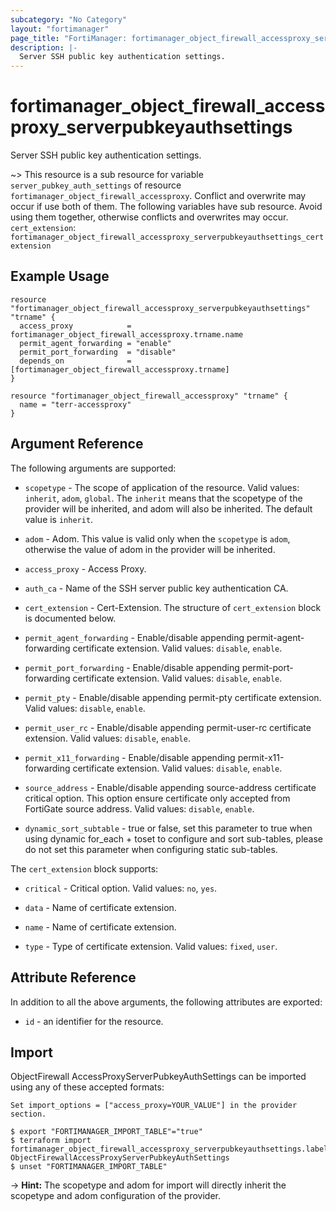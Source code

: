 ```yaml
---
subcategory: "No Category"
layout: "fortimanager"
page_title: "FortiManager: fortimanager_object_firewall_accessproxy_serverpubkeyauthsettings"
description: |-
  Server SSH public key authentication settings.
---
```


# fortimanager_object_firewall_accessproxy_serverpubkeyauthsettings
Server SSH public key authentication settings.

~> This resource is a sub resource for variable `server_pubkey_auth_settings` of resource `fortimanager_object_firewall_accessproxy`. Conflict and overwrite may occur if use both of them.
The following variables have sub resource. Avoid using them together, otherwise conflicts and overwrites may occur.
`cert_extension`: `fortimanager_object_firewall_accessproxy_serverpubkeyauthsettings_certextension`



## Example Usage

```hcl
resource "fortimanager_object_firewall_accessproxy_serverpubkeyauthsettings" "trname" {
  access_proxy            = fortimanager_object_firewall_accessproxy.trname.name
  permit_agent_forwarding = "enable"
  permit_port_forwarding  = "disable"
  depends_on              = [fortimanager_object_firewall_accessproxy.trname]
}

resource "fortimanager_object_firewall_accessproxy" "trname" {
  name = "terr-accessproxy"
}
```

## Argument Reference


The following arguments are supported:

* `scopetype` - The scope of application of the resource. Valid values: `inherit`, `adom`, `global`. The `inherit` means that the scopetype of the provider will be inherited, and adom will also be inherited. The default value is `inherit`.
* `adom` - Adom. This value is valid only when the `scopetype` is `adom`, otherwise the value of adom in the provider will be inherited.
* `access_proxy` - Access Proxy.

* `auth_ca` - Name of the SSH server public key authentication CA.
* `cert_extension` - Cert-Extension. The structure of `cert_extension` block is documented below.
* `permit_agent_forwarding` - Enable/disable appending permit-agent-forwarding certificate extension. Valid values: `disable`, `enable`.

* `permit_port_forwarding` - Enable/disable appending permit-port-forwarding certificate extension. Valid values: `disable`, `enable`.

* `permit_pty` - Enable/disable appending permit-pty certificate extension. Valid values: `disable`, `enable`.

* `permit_user_rc` - Enable/disable appending permit-user-rc certificate extension. Valid values: `disable`, `enable`.

* `permit_x11_forwarding` - Enable/disable appending permit-x11-forwarding certificate extension. Valid values: `disable`, `enable`.

* `source_address` - Enable/disable appending source-address certificate critical option. This option ensure certificate only accepted from FortiGate source address. Valid values: `disable`, `enable`.

* `dynamic_sort_subtable` - true or false, set this parameter to true when using dynamic for_each + toset to configure and sort sub-tables, please do not set this parameter when configuring static sub-tables.

The `cert_extension` block supports:

* `critical` - Critical option. Valid values: `no`, `yes`.

* `data` - Name of certificate extension.
* `name` - Name of certificate extension.
* `type` - Type of certificate extension. Valid values: `fixed`, `user`.



## Attribute Reference

In addition to all the above arguments, the following attributes are exported:
* `id` - an identifier for the resource.

## Import

ObjectFirewall AccessProxyServerPubkeyAuthSettings can be imported using any of these accepted formats:
```
Set import_options = ["access_proxy=YOUR_VALUE"] in the provider section.

$ export "FORTIMANAGER_IMPORT_TABLE"="true"
$ terraform import fortimanager_object_firewall_accessproxy_serverpubkeyauthsettings.labelname ObjectFirewallAccessProxyServerPubkeyAuthSettings
$ unset "FORTIMANAGER_IMPORT_TABLE"
```
-> **Hint:** The scopetype and adom for import will directly inherit the scopetype and adom configuration of the provider.
